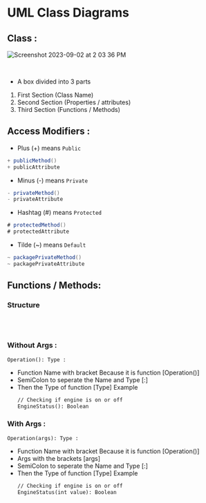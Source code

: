 # UML Class Diagrams






## Class :
![Screenshot 2023-09-02 at 2 03 36 PM](https://github.com/SiddharthMathurDeveloper/Backend-Engineering/assets/133037456/66967a4d-475c-4c6d-af4a-d487ab393472)

<br/>

- A box divided into 3 parts
1. First Section (Class Name)
2. Second Section (Properties / attributes)
3. Third Section (Functions / Methods)
 
    




## Access Modifiers :

- Plus (+) means `Public`
 ``` java
+ publicMethod()
+ publicAttribute
 ```

- Minus (-) means `Private`
 ```java
- privateMethod()
- privateAttribute
 ```
- Hashtag (#) means `Protected`
 ```java
# protectedMethod()
# protectedAttribute
```

- Tilde (~) means `Default`
```java
~ packagePrivateMethod()
~ packagePrivateAttribute
```

## Functions / Methods:

### Structure
  <br/>
 
  <br/>

### Without Args :
```
Operation(): Type :
```
- Function Name with bracket Because it is function [Operation()]
- SemiColon to seperate the Name and Type [:]
- Then the Type of function [Type]
  Example
   ```txt
   // Checking if engine is on or off
   EngineStatus(): Boolean 
   ```
   
### With Args :
```
Operation(args): Type :
```
- Function Name with bracket Because it is function [Operation()]
- Args with the brackets [args]
- SemiColon to seperate the Name and Type [:]
- Then the Type of function [Type]
  Example
   ```txt
   // Checking if engine is on or off
   EngineStatus(int value): Boolean 
   ```

  
    
  

  















